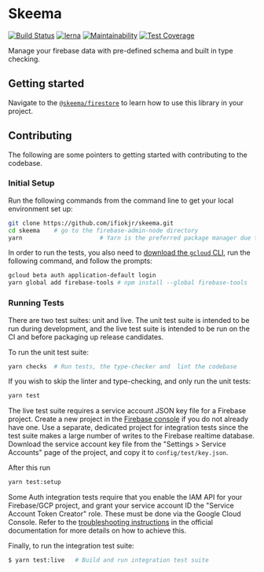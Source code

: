 # Skeema

[![Build Status](https://travis-ci.org/ifiokjr/skeema.svg?branch=master)](https://travis-ci.org/ifiokjr/skeema) [![lerna](https://img.shields.io/badge/maintained%20with-lerna-cc00ff.svg)](https://lernajs.io/) [![Maintainability](https://api.codeclimate.com/v1/badges/bde2fc9e3dec543a875a/maintainability)](https://codeclimate.com/github/ifiokjr/skeema/maintainability) [![Test Coverage](https://api.codeclimate.com/v1/badges/bde2fc9e3dec543a875a/test_coverage)](https://codeclimate.com/github/ifiokjr/skeema/test_coverage)

Manage your firebase data with pre-defined schema and built in type checking.

## Getting started

Navigate to the [`@skeema/firestore`](./@skeema/firestore/README.md) to learn how to use this library in your project.

## Contributing

The following are some pointers to getting started with contributing to the codebase.

### Initial Setup

Run the following commands from the command line to get your local environment set up:

```bash
git clone https://github.com/ifiokjr/skeema.git
cd skeema    # go to the firebase-admin-node directory
yarn                      # Yarn is the preferred package manager due to our reliance on `workspaces`
```

In order to run the tests, you also need to
[download the `gcloud` CLI](https://cloud.google.com/sdk/downloads), run the following command, and
follow the prompts:

```bash
gcloud beta auth application-default login
yarn global add firebase-tools # npm install --global firebase-tools
```

### Running Tests

There are two test suites: unit and live. The unit test suite is intended to be run during
development, and the live test suite is intended to be run on the CI and before packaging up release
candidates.

To run the unit test suite:

```bash
yarn checks  # Run tests, the type-checker and  lint the codebase
```

If you wish to skip the linter and type-checking, and only run the unit tests:

```bash
yarn test
```

The live test suite requires a service account JSON key file for a Firebase
project. Create a new project in the [Firebase console](https://console.firebase.google.com) if
you do not already have one. Use a separate, dedicated project for integration tests since the
test suite makes a large number of writes to the Firebase realtime database. Download the service
account key file from the "Settings > Service Accounts" page of the project, and copy it to
`config/test/key.json`.

After this run

```bash
yarn test:setup
```

Some Auth integration tests require that you enable the IAM API for your Firebase/GCP project,
and grant your service account ID the "Service Account Token Creator" role. These must be done
via the Google Cloud Console. Refer to the
[troubleshooting instructions](https://firebase.google.com/docs/auth/admin/create-custom-tokens#troubleshooting)
in the official documentation for more details on how to achieve this.

Finally, to run the integration test suite:

```bash
$ yarn test:live   # Build and run integration test suite
```
